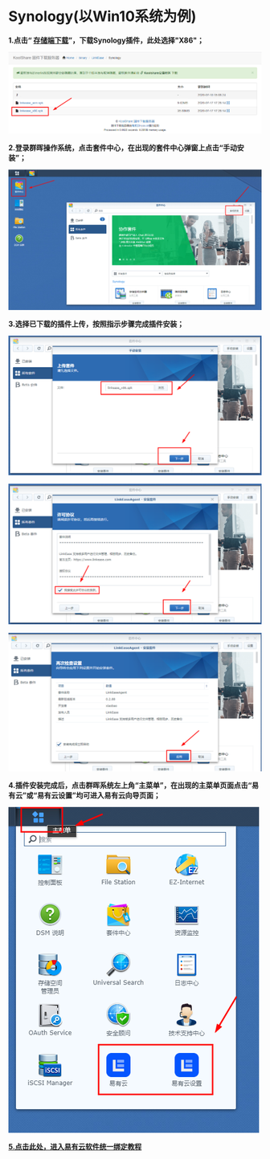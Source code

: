 # Synology(以Win10系统为例)

**1.点击“ [存储端下载](https://firmware.koolshare.cn/binary/LinkEase/Synology/)”，下载Synology插件，此处选择"X86"；**

![sy0.png](./Synology/sy0.png)

**2.登录群晖操作系统，点击套件中心，在出现的套件中心弹窗上点击“手动安装”；**

![sy1.png](./Synology/sy1.png)

**3.选择已下载的插件上传，按照指示步骤完成插件安装；**

![sy2.png](./Synology/sy2.png)

![sy3.png](./Synology/sy3.png)

![sy5.png](./Synology/sy5.png)

**4.插件安装完成后，点击群晖系统左上角“主菜单”，在出现的主菜单页面点击“易有云”或“易有云设置”均可进入易有云向导页面；**

![sy6.png](./Synology/sy6.png)

[**5.点击此处，进入易有云软件统一绑定教程**](/zh-cn/tutorial/NAS/BindingSoftware.md)